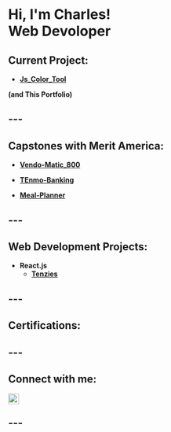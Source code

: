 

<h1>Hi, I'm Charles! <br/> <b>Web Devoloper</b></h1>

<!--
<br/><a href="https://github.com/joshmadakor1">Programmer</a>, <a href="https://www.linkedin.com/in/joshmadakor/">Cybersecurity Professional</a>, <a href="https://www.youtube.com/c/joshmadakor">YouTuber</a></h1>
-->
<h2> Current Project: </h2>

- <b>[Js_Color_Tool](https://github.com/granthamj88/Js_Color_Tool)</b> 

<b>(and This Portfolio)</b>

<h2> ---</h2>

<h2> Capstones with Merit America:</h2>

  - <b>[Vendo-Matic_800](https://github.com/granthamj88/Vendo-Matic_800-repo)</b> 
  
  - <b>[TEnmo-Banking](https://github.com/granthamj88/TEnmo-banking)</b>
  
  - <b>[Meal-Planner](https://github.com/granthamj88/Meal_planner)</b>
    
<h2> ---</h2>

<h2> Web Development Projects:</h2>

- <b>React.js</b> <br/>
  - <b>[Tenzies](https://github.com/granthamj88/Tenzies)</b>

<h2> ---</h2>
<!--
//buliton example
- <b>Data Structures and Algorithms Practice (AlgoExpert)</b>
- [Praciting DS & Algos in Python](https://github.com/joshmadakor1/Algorithms-Practice)
-->
<h2> Certifications: </h2>
<h2> ---</h2>
<!-- 
//youtube link example
<h2>📺 Popular YouTube Videos</h2>
- [How to get into Cybersecurity Starting From Zero](https://www.youtube.com/watch?v=a83ASGn_V_s)
-->

<!-- social likn example -->
<h2> Connect with me:</h2>

[<img align="left" alt="JoshMadakor | LinkedIn" width="22px" src="https://cdn.jsdelivr.net/npm/simple-icons@v3/icons/linkedin.svg" />][linkedin]

[linkedin]: https://www.linkedin.com/in/charles-grantham/
<br/>
<h2> ---</h2>
<!--
**joshmadakor1/joshmadakor1** is a ✨ _special_ ✨ repository because its `README.md` (this file) appears on your GitHub profile.

Here are some ideas to get you started:

- 🔭 I’m currently working on ...
- 🌱 I’m currently learning ...
- 👯 I’m looking to collaborate on ...
- 🤔 I’m looking for help with ...
- 💬 Ask me about ...
- 📫 How to reach me: ...
- 😄 Pronouns: ...
- ⚡ Fun fact: ...
-->
